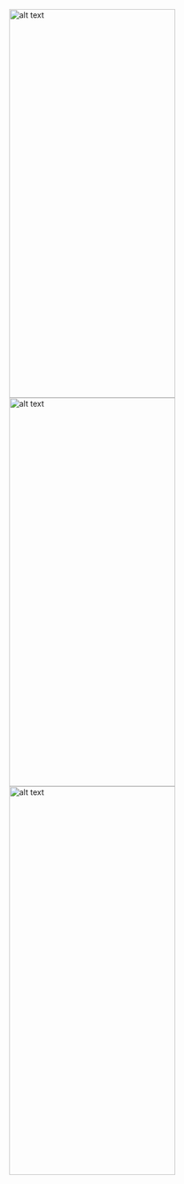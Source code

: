 <img src = "https://github.com/furkanislam/Kenny/assets/65629988/36469916-f4c9-42ff-ad43-f2ad95bcd206" alt="alt text" width="300" height="700">

<img src = "https://github.com/furkanislam/Kenny/assets/65629988/a420bd35-4cae-41b4-b07c-388c64d2dfd7" alt="alt text" width="300" height="700">

<img src = "https://github.com/furkanislam/Kenny/assets/65629988/4739ed30-9d8c-4466-9b29-ba2d1cba23db" alt="alt text" width="300" height="700">


